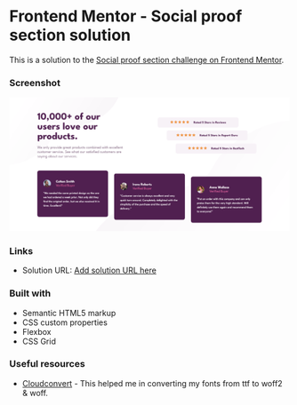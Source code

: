 # Frontend Mentor - Social proof section solution

This is a solution to the [Social proof section challenge on Frontend Mentor](https://www.frontendmentor.io/challenges/social-proof-section-6e0qTv_bA). 


### Screenshot

![screenshot](assets/images/screenshot.png)


### Links

- Solution URL: [Add solution URL here](https://your-solution-url.com)


### Built with

- Semantic HTML5 markup
- CSS custom properties
- Flexbox
- CSS Grid


### Useful resources

- [Cloudconvert](https://cloudconvert.com/ttf-to-woff2) - This helped me in converting my fonts from ttf to woff2 & woff.
